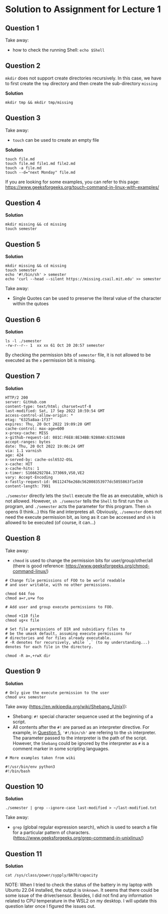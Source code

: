 # Solution to Assignment for Lecture 1

## Question 1

Take away:
* how to check the running Shell: `echo $Shell`

## Question 2

`mkdir` does not support create directories recursively. In this case, we have to first create the `tmp` directory and then create the sub-directory `missing`

**Solution**

```batch
mkdir tmp && mkdir tmp/missing
```

## Question 3

Take away:
* ``touch`` can be used to create an empty file

**Solution**
```batch
touch file.md
touch file.md file1.md file2.md
touch -a file.md
touch --d="next Monday" file.md
```
If you are looking for some examples, you can refer to this page: https://www.geeksforgeeks.org/touch-command-in-linux-with-examples/


## Question 4

**Solution**
```batch
mkdir missing && cd missing
touch semester
```

## Question 5

**Solution**
```batch
mkdir missing && cd missing
touch semester
echo '#!/bin/sh' > semester 
echo 'curl --head --silent https://missing.csail.mit.edu' >> semester
```
Take away:
* Single Quotes can be used to preserve the literal value of the character within the qutoes


## Question 6

**Solution**
```batch
ls -l ./semester
-rw-r--r-- 1  xx xx 61 Oct 20 20:57 semester
```
By checking the permission bits of ``semester`` file, it is not allowed to be executed as the `x` permission bit is missing.

## Question 7

**Solution**
```batch
HTTP/2 200
server: GitHub.com
content-type: text/html; charset=utf-8
last-modified: Sat, 17 Sep 2022 10:59:54 GMT
access-control-allow-origin: *
etag: "6325a8aa-1f37"
expires: Thu, 20 Oct 2022 19:09:20 GMT
cache-control: max-age=600
x-proxy-cache: MISS
x-github-request-id: 081C:F6E8:8E34BB:9280A0:63519A88
accept-ranges: bytes
date: Thu, 20 Oct 2022 19:06:24 GMT
via: 1.1 varnish
age: 424
x-served-by: cache-osl6532-OSL
x-cache: HIT
x-cache-hits: 1
x-timer: S1666292784.373069,VS0,VE2
vary: Accept-Encoding
x-fastly-request-id: 06112476e268c562008353977dc5055863f1e530
content-length: 7991
```
``./semester`` directly lets the `Shell` execute the file as an executable, which is not allowed. However, `sh ./semester` tells the `Shell` to first run the `sh` program, and `./semester` acts the parameter for this program. Then `sh` opens (I think...) this file and interpretes all. Obviously, `./semester` does not need the execute permission bit, as long as it can be accessed and `sh` is allowed to be executed (of course, it can...)

## Question 8
Take away:
* `chmod` is used to change the permission bits for user/group/other/all (there is good reference: https://www.geeksforgeeks.org/chmod-command-linux/)
```batch
# Change file permissions of FOO to be world readable
# and user writable, with no other permissions.

chmod 644 foo
chmod a=r,u+w foo

# Add user and group execute permissions to FOO.

chmod +110 file
chmod ug+x file

# Set file permissions of DIR and subsidiary files to
# be the umask default, assuming execute permissions for
# directories and for files already executable.
# -R denotes for recursively, while `,` (to my understanding...) denotes for each file in the directory.

chmod -R a=,+rwX dir
```

## Question 9
**Solution**
```batch
# Only give the execute permission to the user 
chmod u+x semester
```
Take away (https://en.wikipedia.org/wiki/Shebang_(Unix)):
* Shebang: `#!` special character sequence used at the beginning of a script. 
* All contents after the `#!` are parsed as an interpreter directive. For example, in [Question 5](#question-5), `'#!/bin/sh'` are refering to the `sh` interpreter. The parameter passed to the interpreter is the path of the script. However, the `Shebang` could be ignored by the interpreter as `#` is a comment marker in some scripting languages.
```batch
# More examples taken from wiki

#!/usr/bin/env python3
#!/bin/bash
```

## Question 10
**Solution**
```batch
./semester | grep --ignore-case last-modified > ~/last-modified.txt
```

Take away:
* ``grep`` (global regular expression search), which is used to search a file for a particular pattern of characters. (https://www.geeksforgeeks.org/grep-command-in-unixlinux/)


## Question 11
**Solution**
```batch
cat /sys/class/power/sypply/BAT0/capacity
```
NOTE: When I tried to check the status of the battery in my laptop with Ubuntu 22.04 installed, the output is `Unknown`. It seems that there could be some issue of the driver/sensor. Besides, I did not find any information related to CPU temperature in the WSL2 on my desktop. I will update this question later once I figured the issues out.